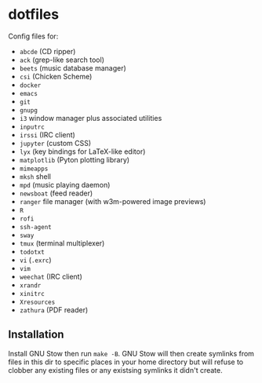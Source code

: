 # dotfiles

Config files for:

* `abcde` (CD ripper)
* `ack` (grep-like search tool)
* `beets` (music database manager)
* `csi` (Chicken Scheme)
* `docker`
* `emacs`
* `git`
* `gnupg`
* `i3` window manager plus associated utilities
* `inputrc`
* `irssi` (IRC client)
* `jupyter` (custom CSS)
* `lyx` (key bindings for LaTeX-like editor)
* `matplotlib` (Pyton plotting library)
* `mimeapps`
* `mksh` shell
* `mpd` (music playing daemon)
* `newsboat` (feed reader)
* `ranger` file manager (with w3m-powered image previews)
* `R`
* `rofi`
* `ssh-agent`
* `sway`
* `tmux` (terminal multiplexer)
* `todotxt`
* `vi` (`.exrc`)
* `vim`
* `weechat` (IRC client)
* `xrandr`
* `xinitrc`
* `Xresources`
* `zathura` (PDF reader)

## Installation

Install GNU Stow then run `make -B`. 
GNU Stow will then create symlinks from files in this dir to specific places in your home directory 
but will refuse to clobber any existing files or any existsing symlinks it didn't create.
